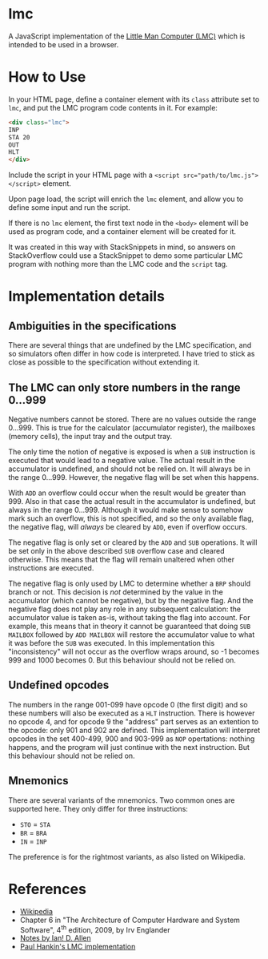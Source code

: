 # lmc

A JavaScript implementation of the [Little Man Computer (LMC)](https://en.wikipedia.org/wiki/Little_man_computer) which is intended to be used in a browser.

# How to Use

In your HTML page, define a container element with its `class` attribute set to `lmc`, and put the LMC program code contents in it. For example:

```html
<div class="lmc">
INP
STA 20
OUT
HLT 
</div>
```

Include the script in your HTML page with a `<script src="path/to/lmc.js"></script>` element.

Upon page load, the script will enrich the `lmc` element, and allow you to define some input and run the script.

If there is no `lmc` element, the first text node in the `<body>` element will be used as program code, and a container element will be created for it.

It was created in this way with StackSnippets in mind, so answers on StackOverflow could use a StackSnippet to demo some particular LMC program with nothing more than the LMC code and the `script` tag.

# Implementation details

## Ambiguities in the specifications

There are several things that are undefined by the LMC specification, and so simulators often differ in how code is interpreted. I have tried to stick as close as possible to the specification without extending it.

## The LMC can only store numbers in the range 0...999

Negative numbers cannot be stored. There are no values outside the range 0...999. This is true for the calculator (accumulator register), the mailboxes (memory cells), the input tray and the output tray.

The only time the notion of negative is exposed is when a `SUB` instruction is executed that would lead to a negative value. The actual result in the accumulator is undefined, and should not be relied on. It will always be in the range 0...999. However, the negative flag will be set when this happens.

With `ADD` an overflow could occur when the result would be greater than 999. Also in that case the actual result in the accumulator is undefined, but always in the range 0...999. 
Although it would make sense to somehow mark such an overflow, this is not specified, and so the only available flag, the negative flag, will *always* be cleared by `ADD`, even if overflow occurs.

The negative flag is only set or cleared by the `ADD` and `SUB` operations. It will be set only in the above described `SUB` overflow case and cleared otherwise. This means that the flag will remain unaltered when other instructions are executed.

The negative flag is only used by LMC to determine whether a `BRP` should branch or not. This decision is *not* determined by the value in the accumulator (which cannot be negative), but by the negative flag. And the negative flag does not play any role in any subsequent calculation: the accumulator value is taken as-is, without taking the flag into account. For example, this means that in theory it cannot be guaranteed that doing `SUB MAILBOX` followed by `ADD MAILBOX` will restore the accumulator value to what it was before the `SUB` was executed. In this implementation this "inconsistency" will not occur as the overflow wraps around, so -1 becomes 999 and 1000 becomes 0. But this behaviour should not be relied on.

## Undefined opcodes

The numbers in the range 001-099 have opcode 0 (the first digit) and so these numbers will also be executed as a `HLT` instruction.
There is however no opcode 4, and for opcode 9 the "address" part serves as an extention to the opcode: only 901 and 902 are defined. This implementation will interpret opcodes in the set 400-499, 900 and 903-999 as `NOP` opertations: nothing happens, and the program will just continue with the next instruction. But this behaviour should not be relied on.

## Mnemonics

There are several variants of the mnemonics. Two common ones are supported here. They only differ for three instructions:

* `STO` = `STA`
* `BR` = `BRA`
* `IN` = `INP`

The preference is for the rightmost variants, as also listed on Wikipedia.

# References

* [Wikipedia](https://en.wikipedia.org/wiki/Little_man_computer)
* Chapter 6 in "The Architecture of Computer Hardware and System Software", 4<sup>th</sup> edition, 2009, by Irv Englander
* [Notes by Ian! D. Allen](http://teaching.idallen.com/dat2343/01f/notes/lmc_lights.htm)
* [Paul Hankin's LMC implementation](http://blog.paulhankin.net/lmc/lmc.html)
